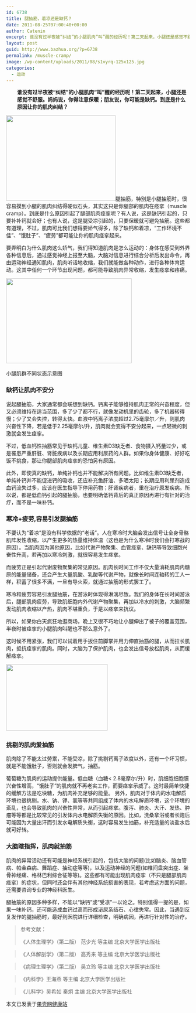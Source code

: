 ```yaml
---
id: 6738
title: 腿抽筋，着凉还是缺钙？
date: 2011-08-25T07:00:40+00:00
author: Catenin
excerpt: 谁没有过半夜被“纠结”的小腿肌肉“叫”醒的经历呢！第二天起来，小腿还是感觉不舒服。妈妈说，你得注意保暖；朋友说，你可能是缺钙。到底是什么原因让你的肌肉纠结？
layout: post
guid: http://www.bazhua.org/?p=6738
permalink: /muscle-cramp/
image: /wp-content/uploads/2011/08/s1vyrq-125x125.jpg
categories:
  - 运动
---
```

<p style="padding-left: 30px;">
  <strong>谁没有过半夜被“纠结”的小腿肌肉“叫”醒的经历呢！第二天起来，小腿还是感觉不舒服。妈妈说，你得注意保暖；朋友说，你可能是缺钙。到底是什么原因让你的肌肉纠结？</strong>
</p>

[<img class="alignleft size-medium wp-image-6789" title="s1vyrq" src="/wp-content/uploads/2011/08/s1vyrq-300x233.jpg" alt="" width="300" height="233" srcset="/wp-content/uploads/2011/08/s1vyrq-300x233.jpg 300w, /wp-content/uploads/2011/08/s1vyrq-150x116.jpg 150w, /wp-content/uploads/2011/08/s1vyrq.jpg 689w" sizes="(max-width: 300px) 100vw, 300px" />](/wp-content/uploads/2011/08/s1vyrq.jpg)腿抽筋，特别是小腿抽筋时，很容易摸到小腿的肌肉纠结得硬似石头，其实这只是你腿部的肌肉在痉挛（muscle cramp）。到底是什么原因引起了腿部肌肉痉挛呢？有人说，这是缺钙引起的，只要补补钙就会好；也有人说，这是腿受凉引起的，只要保暖就可避免抽筋。这些都有道理，不过，肌肉可比我们想得要娇气得多，除了缺钙和着凉，“工作环境不佳”、“饿肚子”、“疲劳”都可能让你的肌肉痉挛起来。

要弄明白为什么肌肉这么娇气，我们得知道肌肉是怎么运动的：身体在感受到外界各种信息后，通过感觉神经上报至大脑，大脑对信息进行综合分析后发出命令，再由运动神经通知肌肉，肌肉听话地收缩，我们就能做各种动作，进行各种体育运动。这其中任何一个环节出现问题，都可能导致肌肉异常收缩，发生痉挛和疼痛。

<div id="attachment_6788" style="width: 354px" class="wp-caption alignnone">
  <a href="/wp-content/uploads/2011/08/95rnq3.png"><img class="size-full wp-image-6788" title="95rnq3" src="/wp-content/uploads/2011/08/95rnq3.png" alt="" width="344" height="232" srcset="/wp-content/uploads/2011/08/95rnq3.png 344w, /wp-content/uploads/2011/08/95rnq3-150x101.png 150w, /wp-content/uploads/2011/08/95rnq3-300x202.png 300w" sizes="(max-width: 344px) 100vw, 344px" /></a>
  
  <p class="wp-caption-text">
    小腿肌群不同状态示意图
  </p>
</div>

### 缺钙让肌肉不安分

说起腿抽筋，大家通常都会联想到缺钙。钙离子能够维持肌肉正常的兴奋程度，但又必须维持在适当范围，多了少了都不行，就像发动机里的齿轮，多了机器转得慢；少了又会失控，转得太快。血液中钙离子浓度超过2.75毫摩尔／升，则肌肉兴奋性下降，若是低于2.25毫摩尔/升，肌肉就会变得不安分起来，一点轻微的刺激就会发生痉挛。
  
不过，低血钙性抽筋常见于缺钙儿童、维生素D3缺乏者、食物摄入钙量过少，或是罹患严重肝脏、肾脏疾病以及长期应用利尿药的人群。如果你身体健康、好好吃饭不挑食，那让你腿部肌肉痉挛的恐怕另有原因。

此外，即使真的缺钙，单纯补钙也并不能解决所有问题。比如维生素D3缺乏者，单纯补钙并不能促进钙的吸收，还应补充鱼肝油、多晒太阳；长期应用利尿剂造成血钙流失过多，应该在医生指导下停用药物；肝肾疾病者，重在治疗原发疾病。所以说，都是低血钙引起的腿抽筋，也要明确低钙背后的真正原因再进行有针对的治疗，而不是一味补钙。

### 寒冷+疲劳,容易引发腿抽筋

不要认为“着凉”是没有科学依据的“老话”。人在寒冷时大脑会发出信号让全身骨骼肌阵发性收缩，以产生更多的热量维持体温（这也是为什么寒冷时我们会打寒战的原因）。当肌肉因为其他原因，比如代谢产物聚集、血管痉挛、缺钙等导致细胞兴奋性升高，若再加以寒冷刺激，就很容易发生痉挛。

而疲劳正是引起代谢废物聚集的常见原因。肌肉长时间工作不仅大量消耗肌肉内糖原的能量储备，还会产生大量肌酸、乳酸等代谢产物，就像长时间连轴转的工人一样，积蓄了很多不满，一旦有导火索，就通过抽筋的形式罢工了。

<div style="display: none">
  <a href="http://wikiexback.com/" title="Getting Your Ex Back Through No Contact">Getting Your Ex Back Through No Contact</a>
</div>

寒冷和疲劳容易引发腿抽筋，在游泳时体现得淋漓尽致。我们的身体在长时间游泳后，腿部肌肉疲劳，导致肌细胞内外代谢产物聚集，再加以冷水的刺激，大脑频繁发动肌肉收缩以产热，肌肉不堪重负，于是以痉挛来抗议。

所以，如果你白天疯狂地逛商场，晚上又很不巧地让小腿伸出了被子的覆盖范围，半夜时被痉挛的小腿肌肉叫醒也不那么意外了。

这时候不用紧张，我们可以试着用手扳住前脚掌并用力伸直抽筋的腿，从而拉长肌肉，抵抗痉挛的肌肉。同时，大脑为了保护肌肉，也会发出信号放松肌肉，从而缓解痉挛。

[<img class="alignnone size-full wp-image-6787" title="pteqxl" src="/wp-content/uploads/2011/08/pteqxl.jpg" alt="" width="278" height="181" srcset="/wp-content/uploads/2011/08/pteqxl.jpg 278w, /wp-content/uploads/2011/08/pteqxl-150x97.jpg 150w" sizes="(max-width: 278px) 100vw, 278px" />](/wp-content/uploads/2011/08/pteqxl.jpg)

### 挑剔的肌肉爱抽筋

肌肉除了不能太过劳累，不能受凉，除了挑剔钙离子浓度以外，还有一个坏习惯，就是不能饿肚子，否则就会发脾气，抽筋。

葡萄糖为肌肉的运动提供能量。低血糖（血糖< 2.8毫摩尔/升）时，肌细胞细胞膜兴奋性增高，“饿肚子”的肌肉就不再老实工作，而要痉挛示威了。这时最简单快捷的缓解方法是吃块糖，为肌肉补充足够的能量。 另外，肌肉对于体内的水电解质环境也很挑剔。水、钠、钾、氯等等共同组成了体内的水电解质环境，这个环境的紊乱，也会导致肌肉的兴奋性异常，从而引起痉挛。腹泻、肺炎、大汗、发热、肿瘤等等都是比较常见的引发体内水电解质失衡的原因。比如，洗桑拿浴或者长跑后可能因为大量出汗而引发水电解质失衡，这时容易发生抽筋，补充适量的淡盐水后就可好转。 

### 大脑瞎指挥，肌肉就抽筋

肌肉的异常活动还有可能是神经系统引起的，包括大脑的问题(比如脑炎、脑血管病、帕金森病、舞蹈症、抽动症等等)，以及运动神经的问题(如椎间盘突出症、坐骨神经痛、格林巴利综合征等等)。这些都有可能出现肌肉痉挛（不只是腿部肌肉痉挛）的症状，但同时还会伴有其他神经系统损害的表现，若考虑这方面的问题，还需要咨询专业的神经科医生。

腿抽筋的原因多种多样，不能以“缺钙”或“受凉”一以论之。特别值得一提的是，如果一味补钙，还可能造成血钙过高而形成泌尿系结石、心律失常。因此，当遇到反复发作的腿抽筋时，最好到医院进行详细检查，明确病因，再进行针对性的治疗。

> 参考文献：
> 
> 《人体生理学》（第二版） 范少光 等主编 北京大学医学出版社
  
> 《人体解剖学》（第二版） 高秀来 等主编 北京大学医学出版社
  
> 《病理生理学》（第二版） 吴立玲 等主编 北京大学医学出版社
  
> 《内科学》王海燕 等主编 北京大学医学出版社
  
> 《儿科学》吴希如 秦炯 主编 北京大学医学出版社

<div style="display: none">
  <a href='http://www.howtogetagirlfriend2014.com/relationship-advice-men-girlfriend-woman-happy-relationship/' title='how to get a girlfriend'>how to get a girlfriend</a>
</div>

<pre>本文已发表于<a href="http://www.guokr.com/article/59402/">果壳网健康站</a></pre>

<div style="display: none">
  zp8497586rq
</div>

<div style="display: none">
  zp8497586rq
</div>
